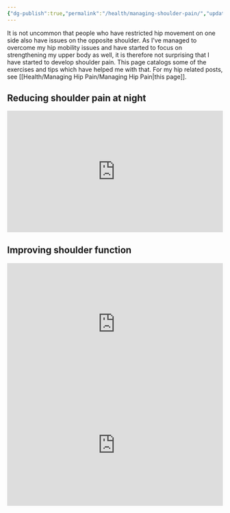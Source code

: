 ```yaml
---
{"dg-publish":true,"permalink":"/health/managing-shoulder-pain/","updated":"2024-12-12T07:29:27.794+08:00"}
---
```


It is not uncommon that people who have restricted hip movement on one side also have issues on the opposite shoulder. As I've managed to overcome my hip mobility issues and have started to focus on strengthening my upper body as well, it is therefore not surprising that I have started to develop shoulder pain. This page catalogs some of the exercises and tips which have helped me with that. For my hip related posts, see [[Health/Managing Hip Pain/Managing Hip Pain\|this page]].

## Reducing shoulder pain at night

<iframe src="https://www.youtube.com/embed/A2slSCcsDKk" title="" style="width:100%; aspect-ratio:16/9" loading="lazy" frameborder="0" allow="accelerometer; autoplay; clipboard-write; encrypted-media; gyroscope; picture-in-picture; web-share" allowfullscreen></iframe>

## Improving shoulder function

<iframe src="https://www.youtube.com/embed/hPpFQt47S8w" title="" style="width:100%; aspect-ratio:16/9" loading="lazy" frameborder="0" allow="accelerometer; autoplay; clipboard-write; encrypted-media; gyroscope; picture-in-picture; web-share" allowfullscreen></iframe>

<iframe src="https://www.youtube.com/embed/BlWuZx_s--c&t=450s" title="" style="width:100%; aspect-ratio:16/9" loading="lazy" frameborder="0" allow="accelerometer; autoplay; clipboard-write; encrypted-media; gyroscope; picture-in-picture; web-share" allowfullscreen></iframe>